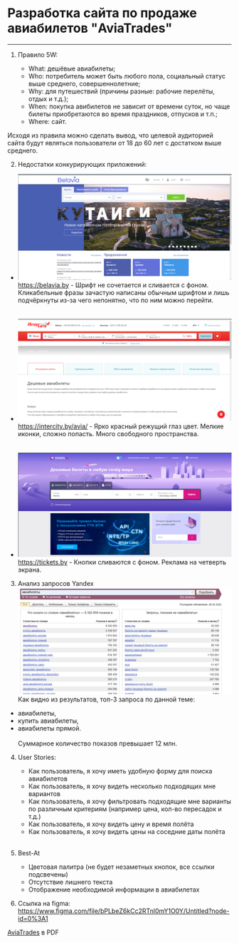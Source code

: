 # Разработка сайта по продаже авиабилетов "AviaTrades"

-----------------------------

1. Правило 5W:

   + What: дешёвые авиабилеты;
   + Who: потребитель может быть любого пола, социальный статус выше среднего, совершеннолетние;
   + Why: для путешествий (причины разные: рабочие перелёты, отдых и т.д.);
   + When: покупка авибилетов не зависит от времени суток, но чаще билеты приобретаются во время праздников, отпусков и т.п.;
   + Where: сайт.

 Исходя из правила можно сделать вывод, что целевой аудиторией сайта будут являться пользователи от 18 до 60 лет с достатком выше среднего.

2. Недостатки конкурирующих приложений: 
* ![belavia.png](img/belavia.png) https://belavia.by - Шрифт не сочетается и сливается с фоном. Кликабельные фразы зачастую написаны обычным шрифтом и лишь подчёркнуты из-за чего непонятно, что по ним можно перейти.
<br><br><br>
* ![intercity.png](img/intercity.png) https://intercity.by/avia/ - Ярко красный режущий глаз цвет. Мелкие иконки, сложно попасть. Много свободного пространства.
<br><br><br>
* ![tickets.png](img/tickets.png) https://tickets.by - Кнопки сливаются с фоном. Реклама на четверть экрана.

3. Анализ запросов Yandex
![yandex.png](img/yandex.png)
Как видно из результатов, топ-3 запроса по данной теме:

+ авиабилеты,
+ купить авиабилеты,
+ авиабилеты прямой. <br><br> 
Суммарное количество показов превышает 12 млн.

4. User Stories:
   * Как пользователь, я хочу иметь удобную форму для поиска авиабилетов
   * Как пользователь, я хочу видеть несколько подходящих мне вариантов
   * Как пользователь, я хочу фильтровать подходящие мне варианты по различным критериям (например цена, кол-во пересадок и т.д.)
   * Как пользователь, я хочу видеть цену и время полёта
   * Как пользователь, я хочу видеть цены на соседние даты полёта
<br><br>

5. Best-At
   * Цветовая палитра (не будет незаметных кнопок, все ссылки подсвечены)
   * Отсутствие лишнего текста
   * Отображение необходимой информации в авиабилетах

6. Ссылка на figma:
https://www.figma.com/file/bPLbeZ6kCc2RTnl0mY1O0Y/Untitled?node-id=0%3A1

[AviaTrades](AviaTrades.pdf) в PDF